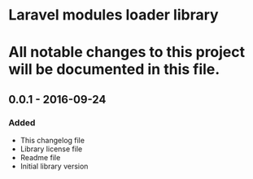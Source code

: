Laravel modules loader library
=========
# All notable changes to this project will be documented in this file.

## 0.0.1 - 2016-09-24
### Added
* This changelog file 
* Library license file
* Readme file
* Initial library version